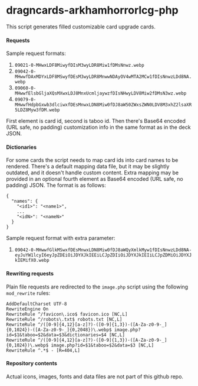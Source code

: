 # dragncards-arkhamhorrorlcg-php

This script generates filled customizable card upgrade cards.

#### Requests

Sample request formats:

1. `09021-0-MHwxLDF8MiwyfDIsM3wyLDR8Miw1fDMsNnwz.webp`
2. `09042-0-MHwwfDAxMDYxLDF8MSwyfDEsM3wyLDR8MnwwNDAyOV4wMTA2MCw1fDIsNnwzLDd8NA.webp`
3. `09060-0-MHwwfElsbGljaXQsMXwxLDJ8MnxUcmljaywzfDIsNHwyLDV8Miw2fDMsN3wz.webp`
4. `09079-0-MHwwfHdpbGxwb3dlciwxfDEsMnwxLDN8Miw0fDJ8aW50ZWxsZWN0LDV8M3xhZ2lsaXR5LDZ8Myw3fDM.webp`

First element is card id, second is taboo id. Then there's Base64 encoded (URL
safe, no padding) customization info in the same format as in the deck JSON.

#### Dictionaries

For some cards the script needs to map card ids into card names to be rendered.
There's a default mapping data file, but it may be slightly outdated, and it
doesn't handle custom content. Extra mapping may be provided in an optional
fourth element as Base64 encoded (URL safe, no padding) JSON. The format is as
follows:

```
{
  "names": {
    "<id1>": "<name1>",
    ...
    "<idN>": "<nameN>"
  }
}
```

Sample request format with extra parameter:

1. `09042-0-MHwwfGlkMSwxfDEsMnwxLDN8Miw0fDJ8aWQyXmlkMyw1fDIsNnwzLDd8NA-eyJuYW1lcyI6eyJpZDEiOiJDYXJkIEEiLCJpZDIiOiJDYXJkIEIiLCJpZDMiOiJDYXJkIEMifX0.webp`

#### Rewriting requests

Plain file requests are redirected to the `image.php` script using the following
`mod_rewrite` rules:

```
AddDefaultCharset UTF-8
RewriteEngine On
RewriteRule ^/favicon\.ico$ favicon.ico [NC,L]
RewriteRule ^/robots\.txt$ robots.txt [NC,L]
RewriteRule ^/([0-9]{4,12}[a-z]?)-([0-9]{1,3})-([A-Za-z0-9-_]{0,1024})-([A-Za-z0-9-_]{0,2048})\.webp$ image.php?id=$1&taboo=$2&data=$3&dictionaries=$4 [NC,L]
RewriteRule ^/([0-9]{4,12}[a-z]?)-([0-9]{1,3})-([A-Za-z0-9-_]{0,1024})\.webp$ image.php?id=$1&taboo=$2&data=$3 [NC,L]
RewriteRule ^.*$ - [R=404,L]
```

#### Repository contents

Actual icons, images, fonts and data files are not part of this github repo.
